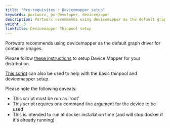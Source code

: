 ```yaml
---
title: "Pre-requisites : Devicemapper setup"
keywords: portworx, px-developer, devicemapper
description: Portworx recommends using devicemapper as the default graph driver for container images. Follow these instructions to setup Device Mapper for your distribution.
weight: 3
linkTitle: Devicemapper Thinpool setup
---
```


Portworx recommends using devicemapper as the default graph driver for container images.

Please follow [these instructions](https://docs.docker.com/engine/userguide/storagedriver/device-mapper-driver/#/configure-docker-with-devicemapper) to setup Device Mapper for your distribution.

[This script](https://raw.githubusercontent.com/portworx/px-docs/gh-pages/devicemapper-setup.sh) can also be used to help with the basic thinpool and devicemapper setup.

Please note the following caveats:

 * This script must be run as 'root'
 * This script requires one command line argument for the device to be used
 * This is intended to run at docker installation time (and will stop docker if it's already running)
